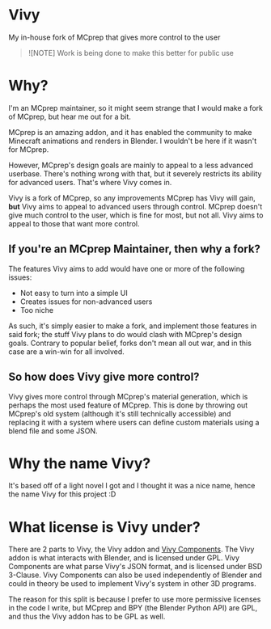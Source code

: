 # Vivy
My in-house fork of MCprep that gives more control to the user

> ![NOTE]
> Work is being done to make this better for public use

# Why?
I'm an MCprep maintainer, so it might seem strange that I would make a fork of MCprep, but hear me out for a bit.

MCprep is an amazing addon, and it has enabled the community to make Minecraft animations and renders in Blender. I wouldn't be here if it wasn't for MCprep.

However, MCprep's design goals are mainly to appeal to a less advanced userbase. There's nothing wrong with that, but it severely restricts its ability for advanced users. That's where Vivy comes in.

Vivy is a fork of MCprep, so any improvements MCprep has Vivy will gain, **but** Vivy aims to appeal to advanced users through control. MCprep doesn't give much control to the user, which is fine for most, but not all. Vivy aims to appeal to those that want more control.

## If you're an MCprep Maintainer, then why a fork?
The features Vivy aims to add would have one or more of the following issues:
- Not easy to turn into a simple UI 
- Creates issues for non-advanced users
- Too niche

As such, it's simply easier to make a fork, and implement those features in said fork; the stuff Vivy plans to do would clash with MCprep's design goals. Contrary to popular belief, forks don't mean all out war, and in this case are a win-win for all involved.

## So how does Vivy give more control?
Vivy gives more control through MCprep's material generation, which is perhaps the most used feature of MCprep. This is done by throwing out MCprep's old system (although it's still technically accessible) and replacing it with a system where users can define custom materials using a blend file and some JSON.

# Why the name Vivy?
It's based off of a light novel I got and I thought it was a nice name, hence the name Vivy for this project :D

# What license is Vivy under?
There are 2 parts to Vivy, the Vivy addon and [Vivy Components](https://github.com/StandingPadAnimations/Vivy-Components). The Vivy addon is what interacts with Blender, and is licensed under GPL. Vivy Components are what parse Vivy's JSON format, and is licensed under BSD 3-Clause. Vivy Components can also be used independently of Blender and could in theory be used to implement Vivy's system in other 3D programs.

The reason for this split is because I prefer to use more permissive licenses in the code I write, but MCprep and BPY (the Blender Python API) are GPL, and thus the Vivy addon has to be GPL as well.
